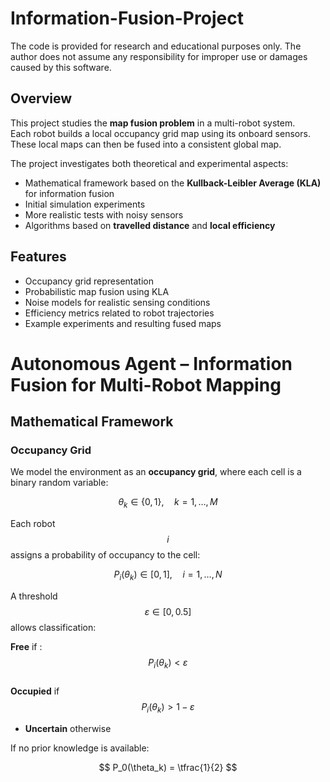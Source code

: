# Information-Fusion-Project

The code is provided for research and educational purposes only.
The author does not assume any responsibility for improper use or damages caused by this software.

## Overview
This project studies the **map fusion problem** in a multi-robot system.  
Each robot builds a local occupancy grid map using its onboard sensors. These local maps can then be fused into a consistent global map.  

The project investigates both theoretical and experimental aspects:
- Mathematical framework based on the **Kullback-Leibler Average (KLA)** for information fusion  
- Initial simulation experiments  
- More realistic tests with noisy sensors  
- Algorithms based on **travelled distance** and **local efficiency**  

## Features
- Occupancy grid representation  
- Probabilistic map fusion using KLA  
- Noise models for realistic sensing conditions  
- Efficiency metrics related to robot trajectories  
- Example experiments and resulting fused maps  


# Autonomous Agent – Information Fusion for Multi-Robot Mapping

## Mathematical Framework

### Occupancy Grid
We model the environment as an **occupancy grid**, where each cell is a binary random variable:

$$
\theta_k \in \{0,1\}, \quad k = 1, \dots, M
$$

Each robot $$ i $$ assigns a probability of occupancy to the cell:

$$
P_i(\theta_k) \in [0,1], \quad i = 1,\dots,N
$$

A threshold 
$$ 
\varepsilon \in [0,0.5]
$$ allows classification:

**Free** if : 
$$ P_i(\theta_k) < \varepsilon $$  
**Occupied** if $$ P_i(\theta_k) > 1-\varepsilon $$  
- **Uncertain** otherwise  

If no prior knowledge is available:

$$
P_0(\theta_k) = \tfrac{1}{2}
$$

